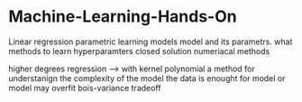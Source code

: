 # Machine-Learning-Hands-On

Linear regression
parametric learning models
  model and its parametrs. what methods to learn hyperparamters
  closed solution
  numeriacal methods
  
 higher degrees regression --> with kernel polynomial
 a method for understanign the complexity of the model
 the data is enought for model or model may overfit
 bois-variance tradeoff
 
 
